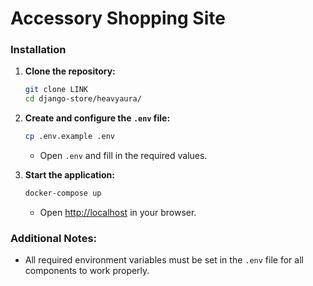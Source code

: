 # Accessory Shopping Site

### Installation

1. **Clone the repository:**

   ```bash
   git clone LINK
   cd django-store/heavyaura/
   ```

2. **Create and configure the `.env` file:**

   ```bash
   cp .env.example .env
   ```

   - Open `.env` and fill in the required values.

3. **Start the application:**
   ```bash
   docker-compose up
   ```
   - Open [http://localhost](http://localhost) in your browser.

### Additional Notes:

- All required environment variables must be set in the `.env` file for all components to work properly.
